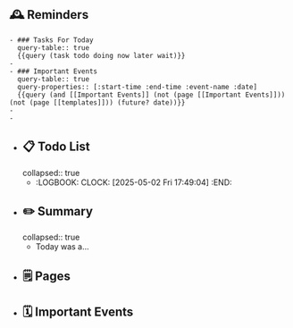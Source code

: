 ## 🕰️ Reminders
	- ### Tasks For Today
	  query-table:: true
	  {{query (task todo doing now later wait)}}
	-
	- ### Important Events
	  query-table:: true
	  query-properties:: [:start-time :end-time :event-name :date]
	  {{query (and [[Important Events]] (not (page [[Important Events]])) (not (page [[templates]])) (future? date))}}
	-
	-
- ## 📋 Todo List
  collapsed:: true
	- :LOGBOOK:
	  CLOCK: [2025-05-02 Fri 17:49:04]
	  :END:
- ##  ✏️ Summary
  collapsed:: true
	- Today was a...
- ## 🗒️ Pages
- ## 🗓️ Important Events